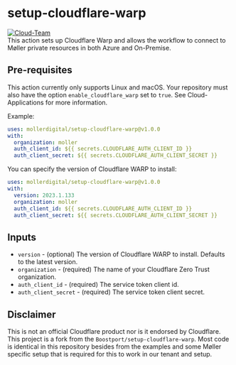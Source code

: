 # setup-cloudflare-warp
[![Cloud-Team](https://img.shields.io/badge/CloudTeam-black.svg?style=for-the-badge&logo=github&logoColor=white)](https://github.com/orgs/mollerdigital/teams/cloud-team) <br />
This action sets up Cloudflare Warp and allows the workflow to connect to Møller private resources in both Azure and On-Premise.

## Pre-requisites
This action currently only supports Linux and macOS. Your repository must also have the option `enable_cloudflare_warp` set to `true`. See Cloud-Applications for more information.

Example:
```yaml
uses: mollerdigital/setup-cloudflare-warp@v1.0.0
with:
  organization: moller
  auth_client_id: ${{ secrets.CLOUDFLARE_AUTH_CLIENT_ID }}
  auth_client_secret: ${{ secrets.CLOUDFLARE_AUTH_CLIENT_SECRET }}
```
You can specify the version of Cloudflare WARP to install:
```yaml
uses: mollerdigital/setup-cloudflare-warp@v1.0.0
with:
  version: 2023.1.133
  organization: moller
  auth_client_id: ${{ secrets.CLOUDFLARE_AUTH_CLIENT_ID }}
  auth_client_secret: ${{ secrets.CLOUDFLARE_AUTH_CLIENT_SECRET }}
```

## Inputs
- `version` - (optional) The version of Cloudflare WARP to install. Defaults to the latest version.
- `organization` - (required) The name of your Cloudflare Zero Trust organization.
- `auth_client_id` - (required) The service token client id.
- `auth_client_secret` - (required) The service token client secret.

## Disclaimer
This is not an official Cloudflare product nor is it endorsed by Cloudflare. This project is a fork from the `Boostport/setup-cloudflare-warp`.
Most code is identical in this repository besides from the examples and some Møller specific setup that is required for this to work
in our tenant and setup.